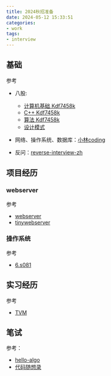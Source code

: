 ```yaml
---
title: 2024秋招准备
date: 2024-05-12 15:33:51
categories:
- work
tags:
- interview
---
```


<!-- more -->

## 基础
参考
- 八股:
    - [计算机基础 Kdf7458k](/papers/leet/八股计算机基础-Kdf7458k.pdf)
    - [C++ Kdf7458k](/papers/leet/八股C++-Kdf7458k.pdf)
    - [算法 Kdf7458k](/papers/leet/八股算法-Kdf7458k.pdf)
    - [设计模式](/papers/leet/设计模式.pdf)

- 网络、操作系统、数据库：[小林coding](https://www.xiaolincoding.com/)

- 反问：[reverse-interview-zh](https://github.com/yifeikong/reverse-interview-zh)

## 项目经历

### webserver
参考
- [webserver](\papers\leet\webserver-dmsxlwb0624.pdf)
- [tinywebserver](https://github.com/qinguoyi/TinyWebServer)

### 操作系统
参考
- [6.s081](\papers\leet\6.s081-dldue234L.pdf)

## 实习经历
参考
- [TVM](https://github.com/BBuf/tvm_mlir_learn)

## 笔试
参考：
- [hello-algo](https://www.hello-algo.com/)
- [代码随想录](https://programmercarl.com/)
